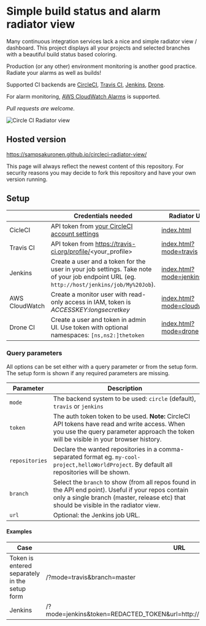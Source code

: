# Simple build status and alarm radiator view

Many continuous integration services lack a nice and simple radiator view / dashboard. This project displays all your projects and selected branches with a beautiful build status based coloring.

Production (or any other) environment monitoring is another good practice. Radiate your alarms as well as builds!

Supported CI backends are [CircleCI](https://circleci.com/), [Travis CI](https://travis-ci.org/), [Jenkins](https://jenkins.io), [Drone](https://drone.io).

For alarm monitoring, [AWS CloudWatch Alarms](https://aws.amazon.com) is supported.

_Pull requests are welcome._

![Circle CI Radiator view](/readme_radiator.png?raw=true 'Circle CI Radiator view')

## Hosted version

https://sampsakuronen.github.io/circleci-radiator-view/

This page will always reflect the newest content of this repository. For security reasons you may decide to fork this repository and have your own version running.

## Setup

|                | Credentials needed                                                                                                                        | Radiator URL                                                                                                    |
| -------------  | ----------------------------------------------------------------------------------------------------------------------------------------- | -------------------------------------------------------------------------------------------------------         |
| CicleCI        | API token from [your CircleCI account settings](https://circleci.com/account/api)                                                         | [index.html](https://sampsakuronen.github.io/circleci-radiator-view/index.html)                                 |
| Travis CI      | API token from https://travis-ci.org/profile/<your_profile>                                                                               | [index.html?mode=travis](https://sampsakuronen.github.io/circleci-radiator-view/index.html?mode=travis)         |
| Jenkins        | Create a user and a token for the user in your job settings. Take note of your job endpoint URL (eg. `http://host/jenkins/job/My%20Job`). | [index.html?mode=jenkins](https://sampsakuronen.github.io/circleci-radiator-view/index.html?mode=jenkins)       |
| AWS CloudWatch | Create a monitor user with read-only access in IAM, token is *ACCESSKEY:longsecretkey*                                                    | [index.html?mode=cloudwatch](https://sampsakuronen.github.io/circleci-radiator-view/index.html?mode=cloudwatch) |
| Drone CI       | Create a user and token in admin UI. Use token with optional namespaces: `[ns,ns2:]thetoken`                                              | [index.html?mode=drone](https://sampsakuronen.github.io/circleci-radiator-view/index.html?mode=drone)           |

### Query parameters

All options can be set either with a query parameter or from the setup form. The setup form is shown if any required parameters are missing.

| Parameter      | Description                                                                                                                                                                                   |
| -------------- | --------------------------------------------------------------------------------------------------------------------------------------------------------------------------------------------- |
| `mode`         | The backend system to be used: `circle` (default), `travis` or `jenkins`                                                                                                                      |
| `token`        | The auth token token to be used. **Note:** CircleCI API tokens have read and write access. When you use the query parameter approach the token will be visible in your browser history.       |
| `repositories` | Declare the wanted repositories in a comma-separated format eg. `my-cool-project,helloWorldProject`. By default all repositories will be shown.                                               |
| `branch`       | Select the `branch` to show (from all repos found in the API end point). Useful if your repos contain only a single branch (master, release etc) that should be visible in the radiator view. |
| `url`          | Optional: the Jenkins job URL.                                                                                                                                                                |

#### Examples

| Case                                          | URL                                                                                |
| --------------------------------------------- | ---------------------------------------------------------------------------------- |
| Token is entered separately in the setup form | /?mode=travis&branch=master                                                        |
| Jenkins                                       | /?mode=jenkins&token=REDACTED_TOKEN&url=http://localhost:8080/jenkins/job/My%20Job |
